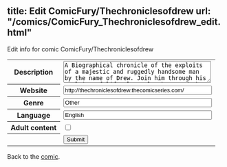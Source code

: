 title: Edit ComicFury/Thechroniclesofdrew
url: "/comics/ComicFury_Thechroniclesofdrew_edit.html"
---
Edit info for comic ComicFury/Thechroniclesofdrew

<form name="comic" action="http://gaepostmail.appspot.com/comic/" method="post">
<table class="comicinfo">
<tr>
<th>Description</th><td><textarea name="description" cols="40" rows="3">A Biographical chronicle of the exploits of a majestic and ruggedly handsome man by the name of Drew. Join him through his exploits of life, love, laughter and the occasional bitchslap</textarea></td>
</tr>
<tr>
<th>Website</th><td><input type="text" name="url" value="http://thechroniclesofdrew.thecomicseries.com/" size="40"/></td>
</tr>
<tr>
<th>Genre</th><td><input type="text" name="genre" value="Other" size="40"/></td>
</tr>
<tr>
<th>Language</th><td><input type="text" name="language" value="English" size="40"/></td>
</tr>
<tr>
<th>Adult content</th><td><input type="checkbox" name="adult" value="adult" /></td>
</tr>
<tr>
<th></th><td>
<input type="hidden" name="comic" value="ComicFury_Thechroniclesofdrew" />
<input type="submit" name="submit" value="Submit" />
</td>
</tr>
</table>
</form>

Back to the [comic](ComicFury_Thechroniclesofdrew.html).
